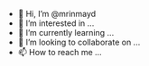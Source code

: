- 👋 Hi, I’m @mrinmayd
- 👀 I’m interested in ...
- 🌱 I’m currently learning ...
- 💞️ I’m looking to collaborate on ...
- 📫 How to reach me ...

<!---
mrinmayd/mrinmayd is a ✨ special ✨ repository because its `README.md` (this file) appears on your GitHub profile.
You can click the Preview link to take a look at your changes.
--->
